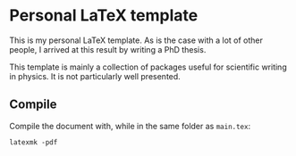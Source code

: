 # Personal LaTeX template
This is my personal LaTeX template. As is the case with a lot of other people,
I arrived at this result by writing a PhD thesis.

This template is mainly a collection of packages useful for scientific writing
in physics. It is not particularly well presented.

## Compile
Compile the document with, while in the same folder as `main.tex`:

```shell
latexmk -pdf
```
